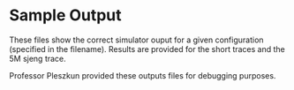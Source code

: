 # Sample Output
These files show the correct simulator ouput for a given configuration (specified in the filename). Results are provided for the short traces and the 5M sjeng trace.

Professor Pleszkun provided these outputs files for debugging purposes.
